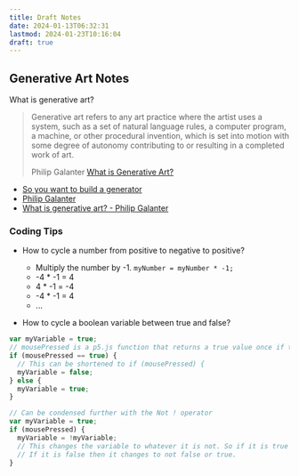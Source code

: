```yaml
---
title: Draft Notes
date: 2024-01-13T06:32:31
lastmod: 2024-01-23T10:16:04
draft: true
---
```


## Generative Art Notes

What is generative art?

> Generative art refers to any art practice where the artist uses a system, such as a set of natural language rules, a computer program, a machine, or other procedural invention, which is set into motion with some degree of autonomy contributing to or resulting in a completed work of art.
>
> Philip Galanter [What is Generative Art?](https://philipgalanter.com/downloads/ga2003_what_is_genart.pdf)

- [So you want to build a generator](https://galaxykate0.tumblr.com/post/139774965871/so-you-want-to-build-a-generator)
- [Philip Galanter](https://www.philipgalanter.com/)
- [What is generative art? - Philip Galanter](https://philipgalanter.com/downloads/ga2003_what_is_genart.pdf)

### Coding Tips

- How to cycle a number from positive to negative to positive?

  - Multiply the number by -1. `myNumber = myNumber * -1;`
  - -4 \* -1 = 4
  - 4 \* -1 = -4
  - -4 \* -1 = 4
  - ...

- How to cycle a boolean variable between true and false?

```javascript
var myVariable = true;
// mousePressed is a p5.js function that returns a true value once if the mouse is clicked
if (mousePressed == true) {
  // This can be shortened to if (mousePressed) {
  myVariable = false;
} else {
  myVariable = true;
}

// Can be condensed further with the Not ! operator
var myVariable = true;
if (mousePressed) {
  myVariable = !myVariable;
  // This changes the variable to whatever it is not. So if it is true it changes to not true or false.
  // If it is false then it changes to not false or true.
}
```

